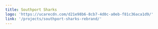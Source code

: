 ```yaml
---
title: Southport Sharks
logo: 'https://ucarecdn.com/d21e98b6-8cb7-4d0c-a0eb-f81c36aca1d9/'
link: '/projects/southport-sharks-rebrand/'
---
```

